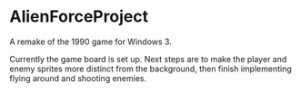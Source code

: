 # AlienForceProject
A remake of the 1990 game for Windows 3.

Currently the game board is set up. Next steps are to make the player and enemy sprites more distinct from the background, then finish implementing flying around and shooting enemies.
